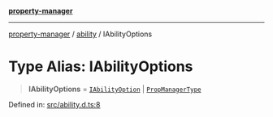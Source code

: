 [**property-manager**](../../README.md)

***

[property-manager](../../modules.md) / [ability](../README.md) / IAbilityOptions

# Type Alias: IAbilityOptions

> **IAbilityOptions** = [`IAbilityOption`](../interfaces/IAbilityOption.md) \| [`PropManagerType`](PropManagerType.md)

Defined in: [src/ability.d.ts:8](https://github.com/snowyu/property-manager.js/blob/0a9d329d6dc8235fcbd7381e69042a60653674b6/src/ability.d.ts#L8)
